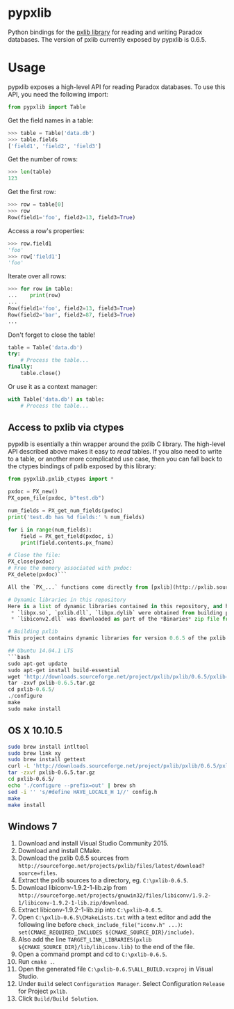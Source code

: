 # pypxlib
Python bindings for the [pxlib library](http://pxlib.sourceforge.net/) for reading and writing Paradox databases. The version of pxlib currently exposed by pypxlib is 0.6.5.

# Usage
pypxlib exposes a high-level API for reading Paradox databases. To use this API, you need the following import:

```python
from pypxlib import Table
```

Get the field names in a table:
```python
>>> table = Table('data.db')
>>> table.fields
['field1', 'field2', 'field3']
```

Get the number of rows:
```python
>>> len(table)
123
```

Get the first row:
```python
>>> row = table[0]
>>> row
Row(field1='foo', field2=13, field3=True)
```

Access a row's properties:
```python
>>> row.field1
'foo'
>>> row['field1']
'foo'
```

Iterate over all rows:

```python
>>> for row in table:
...    print(row)
...
Row(field1='foo', field2=13, field3=True)
Row(field2='bar', field2=87, field3=True)
...
```

Don't forget to close the table!

```python
table = Table('data.db')
try:
    # Process the table...
finally:
    table.close()
```

Or use it as a context manager:

```python
with Table('data.db') as table:
    # Process the table...
```

## Access to pxlib via ctypes
pypxlib is esentially a thin wrapper around the pxlib C library. The high-level API described above makes it easy to *read* tables. If you also need to write to a table, or another more complicated use case, then you can fall back to the ctypes bindings of pxlib exposed by this library:

```python
from pypxlib.pxlib_ctypes import *

pxdoc = PX_new()
PX_open_file(pxdoc, b"test.db")

num_fields = PX_get_num_fields(pxdoc)
print('test.db has %d fields:' % num_fields)

for i in range(num_fields):
    field = PX_get_field(pxdoc, i)
    print(field.contents.px_fname)

# Close the file:
PX_close(pxdoc)
# Free the memory associated with pxdoc:
PX_delete(pxdoc)```

All the `PX_...` functions come directly from [pxlib](http://pxlib.sourceforge.net/documentation.php). Note that you do not need to call `PX_boot()` and `PX_shutdown`, as these functions are already called when importing `pypxlib`, and via an `atexit` handler.

# Dynamic libraries in this repository
Here is a list of dynamic libraries contained in this repository, and how they were obtained:
 * `libpx.so`, `pxlib.dll`, `libpx.dylib` were obtained from building pxlib 0.6.5 on Ubuntu 14.0.4.1, Windows 7 and Mac OS X 10.10.5, respectively. See *Building pxlib* below.
 * `libiconv2.dll` was downloaded as part of the *Binaries* zip file from `http://gnuwin32.sourceforge.net/packages/libiconv.htm`. Its version is 1.9.2-1.

# Building pxlib
This project contains dynamic libraries for version 0.6.5 of the pxlib library. Here, the steps that were necessary to compile the library on the various operating systems are documented.

## Ubuntu 14.04.1 LTS
```bash
sudo apt-get update
sudo apt-get install build-essential
wget 'http://downloads.sourceforge.net/project/pxlib/pxlib/0.6.5/pxlib-0.6.5.tar.gz?ts='`date +%s`'&use_mirror=freefr' -o pxlib-0.6.5.tar.gz
tar -zxvf pxlib-0.6.5.tar.gz
cd pxlib-0.6.5/
./configure
make
sudo make install
```

## OS X 10.10.5
```bash
sudo brew install intltool
sudo brew link xy
sudo brew install gettext
curl -L 'http://downloads.sourceforge.net/project/pxlib/pxlib/0.6.5/pxlib-0.6.5.tar.gz?ts='`date +%s`'&use_mirror=freefr' -o pxlib-0.6.5.tar.gz
tar -zxvf pxlib-0.6.5.tar.gz
cd pxlib-0.6.5/
echo './configure --prefix=out' | brew sh
sed -i '' 's/#define HAVE_LOCALE_H 1//' config.h
make
make install
```

## Windows 7
1. Download and install Visual Studio Community 2015.
2. Download and install CMake.
3. Download the pxlib 0.6.5 sources from `http://sourceforge.net/projects/pxlib/files/latest/download?source=files`.
4. Extract the pxlib sources to a directory, eg. `C:\pxlib-0.6.5`.
5. Download libiconv-1.9.2-1-lib.zip from `http://sourceforge.net/projects/gnuwin32/files/libiconv/1.9.2-1/libiconv-1.9.2-1-lib.zip/download`.
6. Extract libiconv-1.9.2-1-lib.zip into `C:\pxlib-0.6.5`.
7. Open `C:\pxlib-0.6.5\CMakeLists.txt` with a text editor and add the following line before `check_include_file("iconv.h" ...)`: `set(CMAKE_REQUIRED_INCLUDES ${CMAKE_SOURCE_DIR}/include)`.
8. Also add the line `TARGET_LINK_LIBRARIES(pxlib ${CMAKE_SOURCE_DIR}/lib/libiconv.lib)` to the end of the file.
9. Open a command prompt and cd to `C:\pxlib-0.6.5`.
10. Run `cmake .`.
11. Open the generated file `C:\pxlib-0.6.5\ALL_BUILD.vcxproj` in Visual Studio.
12. Under `Build` select `Configuration Manager`. Select Configuration `Release` for Project `pxlib`.
13. Click `Build/Build Solution`.